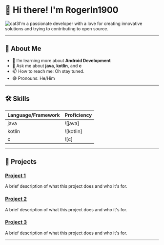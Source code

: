 # 👋 Hi there! I'm RogerIn1900
![cat3](https://github.com/user-attachments/assets/220740f2-5052-4ac7-92f5-a9e9998ca5d2)I'm a passionate developer with a love for creating innovative solutions and trying to contributing to open source.

---

## 🌱 About Me
- 🌱 I’m learning more about **Android Development** 
- 💬 Ask me about **java**, **kotlin**, and **c**
- 📫 How to reach me: Oh stay tuned.
- 😄 Pronouns: He/Him

---

## 🛠️ Skills
| Language/Framework | Proficiency |
|---------------------|-------------|
| java          | ![java]   |
| kotlin        | ![kotlin] |
| c             | ![c]      |


---

## 🚀 Projects
### [Project 1](https://github.com/yourusername/project1)
A brief description of what this project does and who it's for.

### [Project 2](https://github.com/yourusername/project2)
A brief description of what this project does and who it's for.

### [Project 3](https://github.com/yourusername/project3)
A brief description of what this project does and who it's for.

---



<!-- Optional: Add any other sections you find relevant -->
